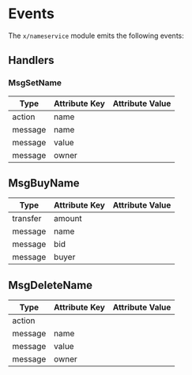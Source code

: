 <!--
order: 4
-->

# Events

The `x/nameservice` module emits the following events:
<!-- placeholder, must learn more about events -->
## Handlers

### MsgSetName

| Type            | Attribute Key | Attribute Value |
| --------------- | ------------- | --------------- |
| action          | name          |                 |
| message         | name          |                 |
| message         | value         |                 |
| message         | owner         |                 |


## MsgBuyName

| Type            | Attribute Key | Attribute Value |
| --------------- | ------------- | --------------- |
| transfer        | amount        |                 |
| message         | name          |                 |
| message         | bid           |                 |
| message         | buyer         |                 |



## MsgDeleteName

| Type            | Attribute Key | Attribute Value |
| --------------- | ------------- | --------------- |
| action          |               |                 |
| message         | name          |                 |
| message         | value         |                 |
| message         | owner         |                 |
